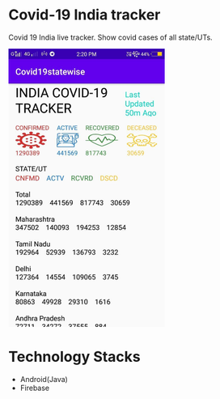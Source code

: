 


# Covid-19 India tracker
Covid 19 India live tracker. Show covid cases of all state/UTs.

<img src = "https://raw.githubusercontent.com/myselfanuj/Covid19tracker/master/covid.jpg" height = "550">

# Technology Stacks 
* Android(Java)
* Firebase
